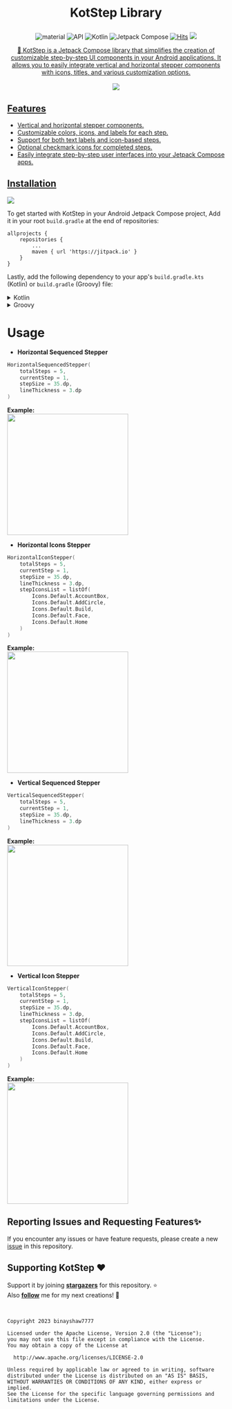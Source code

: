 <h1 align="center">

KotStep Library

</h1>
<p align="center">
 <img alt="material" src="https://custom-icon-badges.demolab.com/badge/material%20you-palegreen?style=for-the-badge&logoColor=black&logo=material-you"/></a>
  <img alt="API" src="https://img.shields.io/badge/Api%2021+-50f270?logo=android&logoColor=black&style=for-the-badge"/></a>
  <img alt="Kotlin" src="https://img.shields.io/badge/Kotlin-a503fc?logo=kotlin&logoColor=white&style=for-the-badge"/></a>
  <img alt="Jetpack Compose" src="https://img.shields.io/static/v1?style=for-the-badge&message=Jetpack+Compose&color=4285F4&logo=Jetpack+Compose&logoColor=FFFFFF&label="/></a> 
  <a href="https://hits.sh/github.com/binayshaw7777/KotStep/"><img alt="Hits" src="https://hits.sh/github.com/binayshaw7777/KotStep.svg?style=for-the-badge&label=Views&extraCount=10&color=54856b"/></a>
  <a href="https://github.com/binayshaw7777/KotStep/releases/latest"><img src="https://img.shields.io/github/v/release/binayshaw7777/KotStep?color=purple&include_prereleases&logo=github&style=for-the-badge"/>
</p>

<p align="center">💜 KotStep is a Jetpack Compose library that simplifies the creation of customizable step-by-step UI components in your Android applications. It allows you to easily integrate vertical and horizontal stepper components with icons, titles, and various customization options.
<br>
<br>
<img src="https://github.com/binayshaw7777/KotStep/assets/62587060/2cf2c41a-6812-484a-bcdc-d5f72cad94f0"/>
</p>

## Features

- Vertical and horizontal stepper components.
- Customizable colors, icons, and labels for each step.
- Support for both text labels and icon-based steps.
- Optional checkmark icons for completed steps.
- Easily integrate step-by-step user interfaces into your Jetpack Compose apps.

## Installation

[![](https://jitpack.io/v/binayshaw7777/KotStep.svg)](https://jitpack.io/#binayshaw7777/KotStep)

To get started with KotStep in your Android Jetpack Compose project, 
Add it in your root `build.gradle` at the end of repositories:

```
allprojects {
	repositories {
		...
	    maven { url 'https://jitpack.io' }
    }
}
```

Lastly, add the following dependency to your app's `build.gradle.kts` (Kotlin) or `build.gradle` (Groovy) file:

<details>
<summary>Kotlin</summary>
<br>

```kotlin
dependencies {
    implementation("com.github.binayshaw7777:KotStep:$currentVersion")
}
```
</details>

<details>
<summary>Groovy</summary>
<br>

```kotlin
dependencies {
    implementation 'com.github.binayshaw7777:KotStep:$currentVersion'
}
```
</details>

# Usage

- <b>Horizontal Sequenced Stepper</b>

```kotlin
HorizontalSequencedStepper(
    totalSteps = 5,
    currentStep = 1,
    stepSize = 35.dp,
    lineThickness = 3.dp
)
```

<b>Example:</b><br>
<img src="https://github.com/binayshaw7777/KotStep/assets/62587060/d2681946-d827-4c1d-ac6f-95b162e64009" width="280"/>

- <b>Horizontal Icons Stepper</b>

```kotlin
HorizontalIconStepper(
    totalSteps = 5,
    currentStep = 1,
    stepSize = 35.dp,
    lineThickness = 3.dp,
    stepIconsList = listOf(
        Icons.Default.AccountBox,
        Icons.Default.AddCircle,
        Icons.Default.Build,
        Icons.Default.Face,
        Icons.Default.Home
    )
)
```

<b>Example:</b><br>
<img src="https://github.com/binayshaw7777/KotStep/assets/62587060/160962f6-7f5c-476c-b688-a4eded2712d9" width="280"/>


- <b>Vertical Sequenced Stepper</b>

```kotlin
VerticalSequencedStepper(
    totalSteps = 5,
    currentStep = 1,
    stepSize = 35.dp,
    lineThickness = 3.dp
)       
```

<b>Example:</b><br>
<img src="https://github.com/binayshaw7777/KotStep/assets/62587060/3b4d84e1-e2c6-4305-95dd-8cf1bc1dc1ee" width="280"/>


- <b>Vertical Icon Stepper</b>

```kotlin
VerticalIconStepper(
    totalSteps = 5,
    currentStep = 1,
    stepSize = 35.dp,
    lineThickness = 3.dp,
    stepIconsList = listOf(
        Icons.Default.AccountBox,
        Icons.Default.AddCircle,
        Icons.Default.Build,
        Icons.Default.Face,
        Icons.Default.Home
    )
)
```

<b>Example:</b><br>
<img src="https://github.com/binayshaw7777/KotStep/assets/62587060/63ba0fab-038d-4b8d-83a2-44554a783aa9" width="280"/>


## Reporting Issues and Requesting Features✨
If you encounter any issues or have feature requests, please create a new [issue](https://github.com/binayshaw7777/KotStep/issues) in this repository.

## Supporting KotStep :heart:
Support it by joining __[stargazers](https://github.com/binayshaw7777/KotStep/stargazers)__ for this repository. :star: <br>
Also __[follow](https://github.com/binayshaw7777)__ me for my next creations! 🤩

<br>

```
Copyright 2023 binayshaw7777

Licensed under the Apache License, Version 2.0 (the "License");
you may not use this file except in compliance with the License.
You may obtain a copy of the License at

  http://www.apache.org/licenses/LICENSE-2.0

Unless required by applicable law or agreed to in writing, software
distributed under the License is distributed on an "AS IS" BASIS,
WITHOUT WARRANTIES OR CONDITIONS OF ANY KIND, either express or implied.
See the License for the specific language governing permissions and
limitations under the License.
```
